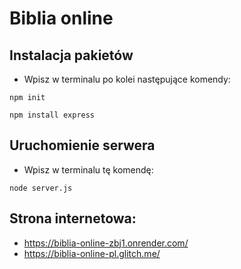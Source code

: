 # Biblia online

## **Instalacja pakietów**

* Wpisz w terminalu po kolei następujące komendy:

```npm init```

```npm install express```

## **Uruchomienie serwera** 

* Wpisz w terminalu tę komendę:
   
```node server.js```

## **Strona internetowa:**

* https://biblia-online-zbj1.onrender.com/
* https://biblia-online-pl.glitch.me/
